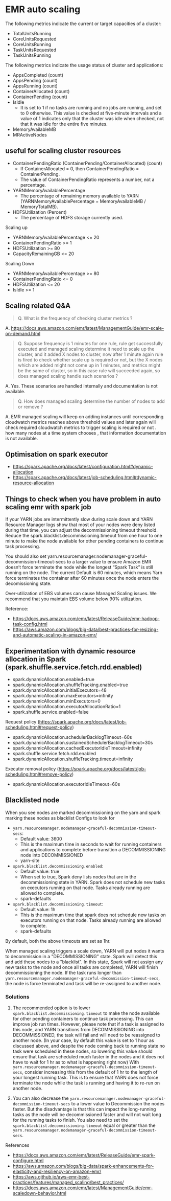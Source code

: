 # EMR auto scaling

The following metrics indicate the current or target capacities of a cluster:
- TotalUnitsRunning
- CoreUnitsRequested
- CoreUnitsRunning
- TaskUnitsRequested
- TaskUnitsRunning

The following metrics indicate the usage status of cluster and applications:
- AppsCompleted (count)
- AppsPending (count)
- AppsRunning (count)
- ContainerAllocated (count)
- ContainerPending (count)
- IsIdle
    - It is set to 1 if no tasks are running and no jobs are running, and set to 0 otherwise. This value is checked at five-minute intervals and a value of 1 indicates only that the cluster was idle when checked, not that it was idle for the entire five minutes.
- MemoryAvailableMB
- MRActiveNodes

## useful for scaling cluster resources
- ContainerPendingRatio (ContainerPending/ContainerAllocated) (count)
    - If ContainerAllocated = 0, then ContainerPendingRatio = ContainerPending.
    - The value of ContainerPendingRatio represents a number, not a percentage.
- YARNMemoryAvailablePercentage
    - The percentage of remaining memory available to YARN (YARNMemoryAvailablePercentage = MemoryAvailableMB / MemoryTotalMB).
- HDFSUtilization (Percent)
    - The percentage of HDFS storage currently used.

Scaling up
- YARNMemoryAvailablePercentage <= 20 
- ContainerPendingRatio >= 1 
- HDFSUtilization >= 80 
- CapacityRemainingGB <= 20

Scaling Down
- YARNMemoryAvailablePercentage >= 80
- ContainerPendingRatio <= 0
- HDFSUtilization <= 20
- IsIdle >= 1

## Scaling related Q&A

> Q. What is the frequency of checking cluster metrics ?

A. https://docs.aws.amazon.com/emr/latest/ManagementGuide/emr-scale-on-demand.html

> Q. Suppose frequency is 1 minutes for one rule, rule get successfully executed and managed scaling determine it need to scale up the cluster, and it added X nodes to cluster, now after 1 minute again rule is fired to check whether scale up is required or not, but the X nodes which are added might not come up in 1 minutes, and metrics might be the same of cluster, so in this case rule will succeeded again, so does managed scaling handle such scenarios ?

A. Yes. These scenarios are handled internally and documentation is not available.

> Q. How does managed scaling determine the number of nodes to add or remove ?

A. EMR managed scaling will keep on adding instances until corresponding cloudwatch metrics reaches above threshold values and later again will check required cloudwatch metrics to trigger scaling is required or not . how many nodes at a time system chooses , that information documentation is not available.


## Optimisation on spark executor
- https://spark.apache.org/docs/latest/configuration.html#dynamic-allocation
- https://spark.apache.org/docs/latest/job-scheduling.html#dynamic-resource-allocation

## Things to check when you have problem in auto scaling emr with spark job

If your YARN jobs are intermittently slow during scale down and YARN Resource Manager logs show that most of your nodes were deny listed during that time, you can adjust the decommissioning timeout threshold. Reduce the spark.blacklist.decommissioning.timeout from one hour to one minute to make the node available for other pending containers to continue task processing.

You should also set yarn.resourcemanager.nodemanager-graceful-decommission-timeout-secs to a larger value to ensure Amazon EMR doesn’t force terminate the node while the longest “Spark Task” is still running on the node. The current Default is 60 minutes, which means Yarn force terminates the container after 60 minutes once the node enters the decomissioning state.

Over-utilization of EBS volumes can cause Managed Scaling issues. We recommend that you maintain EBS volume below 90% utilization.

Reference:
- https://docs.aws.amazon.com/emr/latest/ReleaseGuide/emr-hadoop-task-config.html
- https://aws.amazon.com/blogs/big-data/best-practices-for-resizing-and-automatic-scaling-in-amazon-emr/


## Experimentation with dynamic resource allocation in Spark (spark.shuffle.service.fetch.rdd.enabled)
- spark.dynamicAllocation.enabled=true
- spark.dynamicAllocation.shuffleTracking.enabled=true
- spark.dynamicAllocation.initialExecutors=48
- spark.dynamicAllocation.maxExecutors=infinity
- spark.dynamicAllocation.minExecutors=0
- spark.dynamicAllocation.executorAllocationRatio=1
- spark.shuffle.service.enabled=false
    
Request policy (https://spark.apache.org/docs/latest/job-scheduling.html#request-policy)
- spark.dynamicAllocation.schedulerBacklogTimeout=60s
- spark.dynamicAllocation.sustainedSchedulerBacklogTimeout=30s
- spark.dynamicAllocation.cachedExecutorIdleTimeout=infinity
- spark.shuffle.service.fetch.rdd.enabled
- spark.dynamicAllocation.shuffleTracking.timeout=infinity
    
Executor removal policy (https://spark.apache.org/docs/latest/job-scheduling.html#remove-policy)
- spark.dynamicAllocation.executorIdleTimeout=60s


## Blacklisted node

When you see nodes are marked decommissioning on the yarn and spark marking these nodes as blacklist
Configs to look for
- `yarn.resourcemanager.nodemanager-graceful-decommission-timeout-secs`:
    - Default value: 3600
    - This is the maximum time in seconds to wait for running containers and applications to complete before transition a DECOMMISSIONING node into DECOMMISSIONED
    - yarn-site
- `spark.blacklist.decommissioning.enabled`:
    - Default value: true
    - When set to true, Spark deny lists nodes that are in the decommissioning state in YARN. Spark does not schedule new tasks on executors running on that node. Tasks already running are allowed to complete.
    - spark-defaults
- `spark.blacklist.decommissioning.timeout`: 
    - Default value: 1h
    - This is the maximum time that spark does not schedule new tasks on executors running on that node. Tasks already running are allowed to complete.
    - spark-defaults

By default, both the above timeouts are set as 1hr.

When managed scaling triggers a scale down, YARN will put nodes it wants to decommission in a "DECOMMISSIONING" state. Spark will detect this and add these nodes to a "blacklist". In this state, Spark will not assign any new tasks to the node and once all tasks are completed, YARN will finish decommissioning the node. If the task runs longer than `yarn.resourcemanager.nodemanager-graceful-decommission-timeout-secs`, the node is force terminated and task will be re-assigned to another node.

### Solutions

1. The recommended option is to lower `spark.blacklist.decommissioning.timeout` to make the node available for other pending containers to continue task processing. This can improve job run times. However, please note that if a task is assigned to this node, and YARN transitions from DECOMMISSIONING into DECOMMISSIONED, the task will fail and will need to be reassigned to another node. (In your case, by default this value is set to 1 hour as discussed above, and despite the node coming back to running state no task were scheduled in these nodes, so lowering this value should ensure that task are scheduled much faster in the nodes and it does not have to wait for 1 hr as to what is happening right now)
With `yarn.resourcemanager.nodemanager-graceful-decommission-timeout-secs`, consider increasing this from the default of 1 hr to the length of your longest running task. This is to ensure that YARN does not force terminate the node while the task is running and having it to re-run on another node.

2. You can also decrease the `yarn.resourcemanager.nodemanager-graceful-decommission-timeout-secs` to a lower value to Decommission the nodes faster. But the disadvantage is that this can impact the long-running tasks as the node will be decommissioned faster and will not wait long for the running tasks to finish. You also need to set the `spark.blacklist.decommissioning.timeout` equal or greater than the `yarn.resourcemanager.nodemanager-graceful-decommission-timeout-secs`.

References
- https://docs.aws.amazon.com/emr/latest/ReleaseGuide/emr-spark-configure.html
- https://aws.amazon.com/blogs/big-data/spark-enhancements-for-elasticity-and-resiliency-on-amazon-emr/
- https://aws.github.io/aws-emr-best-practices/features/managed_scaling/best_practices/
- https://docs.aws.amazon.com/emr/latest/ManagementGuide/emr-scaledown-behavior.html

